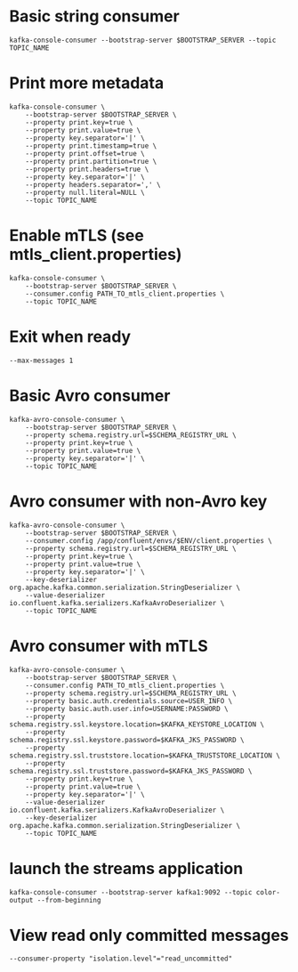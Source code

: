 # Basic string consumer 
```
kafka-console-consumer --bootstrap-server $BOOTSTRAP_SERVER --topic TOPIC_NAME
```

# Print more metadata
```
kafka-console-consumer \
    --bootstrap-server $BOOTSTRAP_SERVER \
    --property print.key=true \
    --property print.value=true \
    --property key.separator='|' \
    --property print.timestamp=true \
    --property print.offset=true \
    --property print.partition=true \
    --property print.headers=true \
    --property key.separator='|' \
    --property headers.separator=',' \
    --property null.literal=NULL \
    --topic TOPIC_NAME 
```

# Enable mTLS (see mtls_client.properties)
```
kafka-console-consumer \
    --bootstrap-server $BOOTSTRAP_SERVER \
    --consumer.config PATH_TO_mtls_client.properties \
    --topic TOPIC_NAME 
```

# Exit when ready 
```
--max-messages 1
```

# Basic Avro consumer 
```
kafka-avro-console-consumer \
    --bootstrap-server $BOOTSTRAP_SERVER \
	--property schema.registry.url=$SCHEMA_REGISTRY_URL \
	--property print.key=true \
	--property print.value=true \
	--property key.separator='|' \
	--topic TOPIC_NAME
```

# Avro consumer with non-Avro key
```
kafka-avro-console-consumer \
    --bootstrap-server $BOOTSTRAP_SERVER \
	--consumer.config /app/confluent/envs/$ENV/client.properties \
	--property schema.registry.url=$SCHEMA_REGISTRY_URL \
	--property print.key=true \
	--property print.value=true \
	--property key.separator='|' \
    --key-deserializer org.apache.kafka.common.serialization.StringDeserializer \
	--value-deserializer io.confluent.kafka.serializers.KafkaAvroDeserializer \
	--topic TOPIC_NAME
```

# Avro consumer with mTLS
```
kafka-avro-console-consumer \
    --bootstrap-server $BOOTSTRAP_SERVER \
	--consumer.config PATH_TO_mtls_client.properties \
	--property schema.registry.url=$SCHEMA_REGISTRY_URL \
    --property basic.auth.credentials.source=USER_INFO \
    --property basic.auth.user.info=USERNAME:PASSWORD \
	--property schema.registry.ssl.keystore.location=$KAFKA_KEYSTORE_LOCATION \
	--property schema.registry.ssl.keystore.password=$KAFKA_JKS_PASSWORD \
	--property schema.registry.ssl.truststore.location=$KAFKA_TRUSTSTORE_LOCATION \
	--property schema.registry.ssl.truststore.password=$KAFKA_JKS_PASSWORD \
	--property print.key=true \
	--property print.value=true \
	--property key.separator='|' \
	--value-deserializer io.confluent.kafka.serializers.KafkaAvroDeserializer \
    --key-deserializer org.apache.kafka.common.serialization.StringDeserializer \
	--topic TOPIC_NAME

```

# launch the streams application
`kafka-console-consumer --bootstrap-server kafka1:9092 --topic color-output --from-beginning`

# View read only committed messages
`--consumer-property "isolation.level"="read_uncommitted"`
